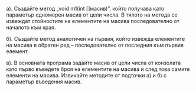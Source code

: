 а). Създайте метод „void m1(int []масив)”, който получава като параметър едномерен масив от цели числа. В тялото на метода се извеждат стойностите на елементите на масива последователно от началото към края.

б). Създайте метод аналогичен на първия, който извежда елементите на масива в обратен ред – последователно от последния към първия елемент.

в). В основната програма задайте масив от цели числа от конзолата като първо въведете броя на елементите на масива и след това самите елементи на масива. Извикайте методите от подточки a) и б) с параметър въведения масив. 